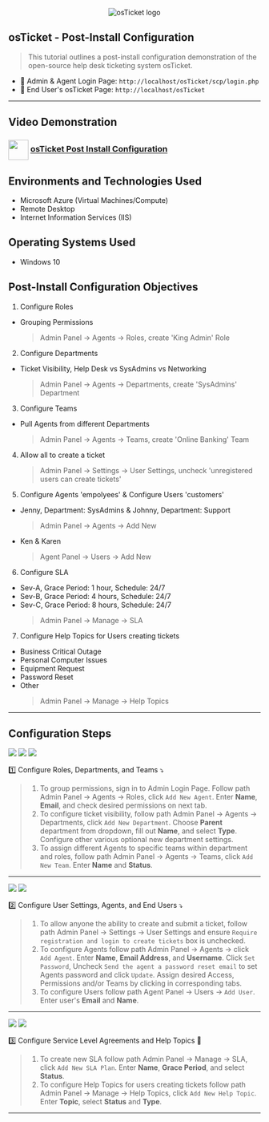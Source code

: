 <p align="center">
<img src="https://i.imgur.com/Clzj7Xs.png" alt="osTicket logo"/>
</p>

## osTicket - Post-Install Configuration ##
> This tutorial outlines a post-install configuration demonstration of the open-source help desk ticketing system osTicket.
 - 🔗 Admin & Agent Login Page: `http://localhost/osTicket/scp/login.php`
 - 🔗 End User's osTicket Page: `http://localhost/osTicket` <br />
---

## Video Demonstration ##
### [<img src="https://img.icons8.com/?size=100&id=19318&format=png&color=000000" align="center" width="40" height="40">](https://www.youtube.com/channel/UC9YvuJxKB94ByhwCfZQ_5Kg) [osTicket Post Install Configuration](https://www.youtube.com)

<h2>Environments and Technologies Used</h2>

- Microsoft Azure (Virtual Machines/Compute)
- Remote Desktop
- Internet Information Services (IIS)

<h2>Operating Systems Used </h2>

- Windows 10</b>

<h2>Post-Install Configuration Objectives</h2>

1. Configure Roles
  - Grouping Permissions
    > Admin Panel -> Agents -> Roles, create 'King Admin' Role
2. Configure Departments
  - Ticket Visibility, Help Desk vs SysAdmins vs Networking 
    > Admin Panel -> Agents -> Departments, create 'SysAdmins' Department
3. Configure Teams
  - Pull Agents from different Departments 
    > Admin Panel -> Agents -> Teams, create 'Online Banking' Team
4. Allow all to create a ticket
    > Admin Panel -> Settings -> User Settings, uncheck 'unregistered users can create tickets' 
5. Configure Agents 'empolyees' & Configure Users 'customers'
  - Jenny, Department: SysAdmins & Johnny, Department: Support
    > Admin Panel -> Agents -> Add New
  - Ken & Karen
    > Agent Panel -> Users -> Add New
6. Configure SLA
  - Sev-A, Grace Period: 1 hour, Schedule: 24/7
  - Sev-B, Grace Period: 4 hours, Schedule: 24/7
  - Sev-C, Grace Period: 8 hours, Schedule: 24/7
     > Admin Panel -> Manage -> SLA
7. Configure Help Topics for Users creating tickets
  - Business Critical Outage
  - Personal Computer Issues
  - Equipment Request
  - Password Reset
  - Other
    > Admin Panel -> Manage -> Help Topics
---
<h2>Configuration Steps</h2>

<img src="https://github.com/user-attachments/assets/cfd86f53-4010-402c-b303-3be1de916df5"/>
<img src="https://github.com/user-attachments/assets/ec547d00-1ec0-4f14-ac52-21e95eaea3aa"/>
<img src="https://github.com/user-attachments/assets/206862d2-0879-42c5-a1dc-ae7cae11c2cd"/> <br />

1️⃣ Configure Roles, Departments, and Teams ⤵️
> 1. To group permissions, sign in to Admin Login Page. Follow path Admin Panel -> Agents -> Roles, click `Add New Agent`. Enter **Name**, **Email**, and check desired permissions on next tab.
> 2. To configure ticket visibility, follow path Admin Panel -> Agents -> Departments, click `Add New Department`. Choose **Parent** department from dropdown, fill out **Name**, and select **Type**. Configure other various optional new department settings. 
> 3. To assign different Agents to specific teams within department and roles, follow path Admin Panel -> Agents -> Teams,  click `Add New Team`. Enter **Name** and **Status**.
---

<img src="https://github.com/user-attachments/assets/0cb21e98-032a-4a75-8b02-d9b9f47dfd2f" />
<img src="https://github.com/user-attachments/assets/4af933ca-ff06-4936-b95c-932db5e1da0d" /> <br />

2️⃣ Configure User Settings, Agents, and End Users ⤵️
> 1. To allow anyone the ability to create and submit a ticket, follow path Admin Panel -> Settings -> User Settings and ensure `Require registration and login to create tickets` box is unchecked.
> 2. To configure Agents follow path Admin Panel -> Agents -> click `Add Agent`. Enter **Name**, **Email Address**, and **Username**. Click `Set Password`, Uncheck `Send the agent a password reset email` to set Agents password and click `Update`. Assign desired Access, Permissions and/or Teams by clicking in corresponding tabs.
> 3. To configure Users follow path Agent Panel -> Users -> `Add User`. Enter user's **Email** and **Name**.
---

<img src="https://github.com/user-attachments/assets/c7c4b96b-d4c9-4aee-8f80-e1c9d269ffef" /> 
<img src="https://github.com/user-attachments/assets/29bb44dd-0c3a-4fc9-89a1-ab308e9e22e4" /> <br />

3️⃣ Configure Service Level Agreements and Help Topics 🏁
> 1. To create new SLA follow path Admin Panel -> Manage -> SLA, click `Add New SLA Plan`. Enter **Name**, **Grace Period**, and select **Status**.
> 2. To configure Help Topics for users creating tickets follow path Admin Panel -> Manage -> Help Topics, click `Add New Help Topic`. Enter **Topic**, select **Status** and **Type**.
---
